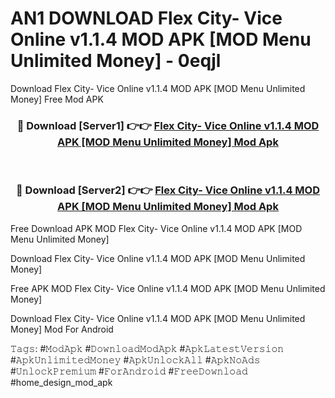 # AN1 DOWNLOAD Flex City- Vice Online v1.1.4 MOD APK [MOD Menu Unlimited Money] - 0eqjl
Download Flex City- Vice Online v1.1.4 MOD APK [MOD Menu Unlimited Money] Free Mod APK

<div align="center">
<h3>🔴 Download [Server1] 👉👉 <a href="https://apk-comot.site?title=Flex_City-_Vice_Online_v1.1.4_MOD_APK_[MOD_Menu_Unlimited_Money]">Flex City- Vice Online v1.1.4 MOD APK [MOD Menu Unlimited Money] Mod Apk</a></h3><br>

<h3>🔴 Download [Server2] 👉👉 <a href="https://apk-comot.site?title=Flex_City-_Vice_Online_v1.1.4_MOD_APK_[MOD_Menu_Unlimited_Money]">Flex City- Vice Online v1.1.4 MOD APK [MOD Menu Unlimited Money] Mod Apk</a></h3>
</div>


Free Download APK MOD Flex City- Vice Online v1.1.4 MOD APK [MOD Menu Unlimited Money]

Download Flex City- Vice Online v1.1.4 MOD APK [MOD Menu Unlimited Money] 

Free APK MOD Flex City- Vice Online v1.1.4 MOD APK [MOD Menu Unlimited Money] 

Download Flex City- Vice Online v1.1.4 MOD APK [MOD Menu Unlimited Money] Mod For Android

𝚃𝚊𝚐𝚜: #𝙼𝚘𝚍𝙰𝚙𝚔 #𝙳𝚘𝚠𝚗𝚕𝚘𝚊𝚍𝙼𝚘𝚍𝙰𝚙𝚔 #𝙰𝚙𝚔𝙻𝚊𝚝𝚎𝚜𝚝𝚅𝚎𝚛𝚜𝚒𝚘𝚗 #𝙰𝚙𝚔𝚄𝚗𝚕𝚒𝚖𝚒𝚝𝚎𝚍𝙼𝚘𝚗𝚎𝚢 #𝙰𝚙𝚔𝚄𝚗𝚕𝚘𝚌𝚔𝙰𝚕𝚕 #𝙰𝚙𝚔𝙽𝚘𝙰𝚍𝚜 #𝚄𝚗𝚕𝚘𝚌𝚔𝙿𝚛𝚎𝚖𝚒𝚞𝚖 #𝙵𝚘𝚛𝙰𝚗𝚍𝚛𝚘𝚒𝚍 #𝙵𝚛𝚎𝚎𝙳𝚘𝚠𝚗𝚕𝚘𝚊𝚍 #home_design_mod_apk